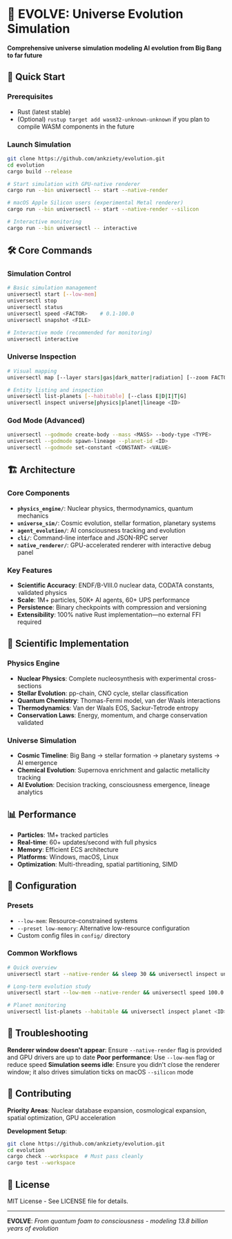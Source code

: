 # 🧬 EVOLVE: Universe Evolution Simulation

**Comprehensive universe simulation modeling AI evolution from Big Bang to far future**

## 🚀 Quick Start

### Prerequisites
- Rust (latest stable)
- (Optional) `rustup target add wasm32-unknown-unknown` if you plan to compile WASM components in the future

### Launch Simulation
```bash
git clone https://github.com/ankziety/evolution.git
cd evolution
cargo build --release

# Start simulation with GPU-native renderer
cargo run --bin universectl -- start --native-render

# macOS Apple Silicon users (experimental Metal renderer)
cargo run --bin universectl -- start --native-render --silicon

# Interactive monitoring
cargo run --bin universectl -- interactive
```

## 🛠️ Core Commands

### Simulation Control
```bash
# Basic simulation management
universectl start [--low-mem]
universectl stop
universectl status
universectl speed <FACTOR>    # 0.1-100.0
universectl snapshot <FILE>

# Interactive mode (recommended for monitoring)
universectl interactive
```

### Universe Inspection
```bash
# Visual mapping
universectl map [--layer stars|gas|dark_matter|radiation] [--zoom FACTOR]

# Entity listing and inspection
universectl list-planets [--habitable] [--class E|D|I|T|G]
universectl inspect universe|physics|planet|lineage <ID>
```

### God Mode (Advanced)
```bash
universectl --godmode create-body --mass <MASS> --body-type <TYPE>
universectl --godmode spawn-lineage --planet-id <ID>
universectl --godmode set-constant <CONSTANT> <VALUE>
```

## 🏗️ Architecture

### Core Components
- **`physics_engine/`**: Nuclear physics, thermodynamics, quantum mechanics
- **`universe_sim/`**: Cosmic evolution, stellar formation, planetary systems
- **`agent_evolution/`**: AI consciousness tracking and evolution
- **`cli/`**: Command-line interface and JSON-RPC server
- **`native_renderer/`**: GPU-accelerated renderer with interactive debug panel

### Key Features
- **Scientific Accuracy**: ENDF/B-VIII.0 nuclear data, CODATA constants, validated physics
- **Scale**: 1M+ particles, 50K+ AI agents, 60+ UPS performance
- **Persistence**: Binary checkpoints with compression and versioning
- **Extensibility**: 100% native Rust implementation—no external FFI required

## 🔬 Scientific Implementation

### Physics Engine
- **Nuclear Physics**: Complete nucleosynthesis with experimental cross-sections
- **Stellar Evolution**: pp-chain, CNO cycle, stellar classification
- **Quantum Chemistry**: Thomas-Fermi model, van der Waals interactions
- **Thermodynamics**: Van der Waals EOS, Sackur-Tetrode entropy
- **Conservation Laws**: Energy, momentum, and charge conservation validated

### Universe Simulation
- **Cosmic Timeline**: Big Bang → stellar formation → planetary systems → AI emergence
- **Chemical Evolution**: Supernova enrichment and galactic metallicity tracking
- **AI Evolution**: Decision tracking, consciousness emergence, lineage analytics

## 📊 Performance

- **Particles**: 1M+ tracked particles
- **Real-time**: 60+ updates/second with full physics
- **Memory**: Efficient ECS architecture
- **Platforms**: Windows, macOS, Linux
- **Optimization**: Multi-threading, spatial partitioning, SIMD

## 🔧 Configuration

### Presets
- `--low-mem`: Resource-constrained systems
- `--preset low-memory`: Alternative low-resource configuration
- Custom config files in `config/` directory

### Common Workflows
```bash
# Quick overview
universectl start --native-render && sleep 30 && universectl inspect universe

# Long-term evolution study
universectl start --low-mem --native-render && universectl speed 100.0 && universectl interactive

# Planet monitoring
universectl list-planets --habitable && universectl inspect planet <ID>
```

## 🐛 Troubleshooting

**Renderer window doesn't appear**: Ensure `--native-render` flag is provided and GPU drivers are up to date
**Poor performance**: Use `--low-mem` flag or reduce speed
**Simulation seems idle**: Ensure you didn't close the renderer window; it also drives simulation ticks on macOS `--silicon` mode

## 🤝 Contributing

**Priority Areas**: Nuclear database expansion, cosmological expansion, spatial optimization, GPU acceleration

**Development Setup**:
```bash
git clone https://github.com/ankziety/evolution.git
cd evolution
cargo check --workspace  # Must pass cleanly
cargo test --workspace
```

## 📄 License

MIT License - See LICENSE file for details.

---

**EVOLVE**: *From quantum foam to consciousness - modeling 13.8 billion years of evolution*